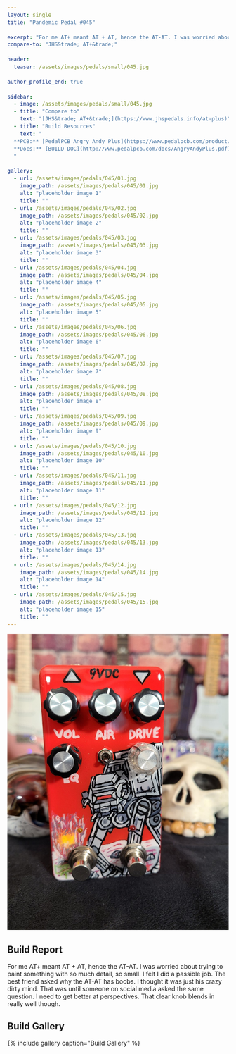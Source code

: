 ```yaml
---
layout: single
title: "Pandemic Pedal #045"

excerpt: "For me AT+ meant AT + AT, hence the AT-AT. I was worried about trying to paint something with so much detail, so small. I felt I did a passible job. The best friend asked why the AT-AT has boobs. I thought it was just his crazy dirty mind. That was until someone on social media asked the same question. I need to get better at perspectives. That clear knob blends in really well though."
compare-to: "JHS&trade; AT+&trade;"

header:
  teaser: /assets/images/pedals/small/045.jpg

author_profile_end: true

sidebar:
  - image: /assets/images/pedals/small/045.jpg
  - title: "Compare to"
    text: "[JHS&trade; AT+&trade;](https://www.jhspedals.info/at-plus)"
  - title: "Build Resources"
    text: "
  **PCB:** [PedalPCB Angry Andy Plus](https://www.pedalpcb.com/product/angryandyplus/)<br>
  **Docs:** [BUILD DOC](http://www.pedalpcb.com/docs/AngryAndyPlus.pdf)
  "

gallery:
  - url: /assets/images/pedals/045/01.jpg
    image_path: /assets/images/pedals/045/01.jpg
    alt: "placeholder image 1"
    title: ""
  - url: /assets/images/pedals/045/02.jpg
    image_path: /assets/images/pedals/045/02.jpg
    alt: "placeholder image 2"
    title: ""
  - url: /assets/images/pedals/045/03.jpg
    image_path: /assets/images/pedals/045/03.jpg
    alt: "placeholder image 3"
    title: ""
  - url: /assets/images/pedals/045/04.jpg
    image_path: /assets/images/pedals/045/04.jpg
    alt: "placeholder image 4"
    title: ""
  - url: /assets/images/pedals/045/05.jpg
    image_path: /assets/images/pedals/045/05.jpg
    alt: "placeholder image 5"
    title: ""
  - url: /assets/images/pedals/045/06.jpg
    image_path: /assets/images/pedals/045/06.jpg
    alt: "placeholder image 6"
    title: ""
  - url: /assets/images/pedals/045/07.jpg
    image_path: /assets/images/pedals/045/07.jpg
    alt: "placeholder image 7"
    title: ""
  - url: /assets/images/pedals/045/08.jpg
    image_path: /assets/images/pedals/045/08.jpg
    alt: "placeholder image 8"
    title: ""
  - url: /assets/images/pedals/045/09.jpg
    image_path: /assets/images/pedals/045/09.jpg
    alt: "placeholder image 9"
    title: ""
  - url: /assets/images/pedals/045/10.jpg
    image_path: /assets/images/pedals/045/10.jpg
    alt: "placeholder image 10"
    title: ""
  - url: /assets/images/pedals/045/11.jpg
    image_path: /assets/images/pedals/045/11.jpg
    alt: "placeholder image 11"
    title: ""
  - url: /assets/images/pedals/045/12.jpg
    image_path: /assets/images/pedals/045/12.jpg
    alt: "placeholder image 12"
    title: ""
  - url: /assets/images/pedals/045/13.jpg
    image_path: /assets/images/pedals/045/13.jpg
    alt: "placeholder image 13"
    title: ""
  - url: /assets/images/pedals/045/14.jpg
    image_path: /assets/images/pedals/045/14.jpg
    alt: "placeholder image 14"
    title: ""
  - url: /assets/images/pedals/045/15.jpg
    image_path: /assets/images/pedals/045/15.jpg
    alt: "placeholder image 15"
    title: ""
---
```


[![header](/assets/images/pedals/045.jpg)](/assets/images/pedals/045.jpg)

## Build Report ##

For me AT+ meant AT + AT, hence the AT-AT. I was worried about trying to paint something with so much detail, so small. I felt I did a passible job. The best friend asked why the AT-AT has boobs. I thought it was just his crazy dirty mind. That was until someone on social media asked the same question. I need to get better at perspectives. That clear knob blends in really well though.

## Build Gallery ##

{% include gallery caption="Build Gallery" %}